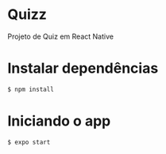 # Quizz
Projeto de Quiz em React Native

# Instalar dependências
```js
$ npm install 
```

# Iniciando o app
```js
$ expo start 
```
